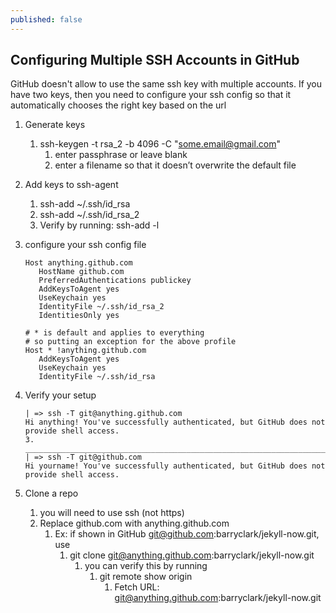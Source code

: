 ```yaml
---
published: false
---
```

## Configuring Multiple SSH Accounts in GitHub

GitHub doesn't allow to use the same ssh key with multiple accounts. If you have two keys, then you need to configure your ssh config so that it automatically chooses the right key based on the url
1. Generate keys
    1. ssh-keygen -t rsa_2 -b 4096 -C "some.email@gmail.com"
        1. enter passphrase or leave blank
        2. enter a filename so that it doesn’t overwrite the default file
2. Add keys to ssh-agent
    1. ssh-add ~/.ssh/id_rsa
    2. ssh-add ~/.ssh/id_rsa_2
    3. Verify by running: ssh-add -l

3. configure your ssh config file
    ```
    Host anything.github.com
       HostName github.com
       PreferredAuthentications publickey
       AddKeysToAgent yes
       UseKeychain yes
       IdentityFile ~/.ssh/id_rsa_2
       IdentitiesOnly yes

    # * is default and applies to everything
    # so putting an exception for the above profile
    Host * !anything.github.com
       AddKeysToAgent yes
       UseKeychain yes
       IdentityFile ~/.ssh/id_rsa
    ```   
4. Verify your setup
	```
    | => ssh -T git@anything.github.com 
    Hi anything! You've successfully authenticated, but GitHub does not provide shell access.
    3. ________________________________________________________________________________
    | => ssh -T git@github.com 
    Hi yourname! You've successfully authenticated, but GitHub does not provide shell access.
    ```
5. Clone a repo
    1. you will need to use ssh (not https)
    2. Replace github.com with anything.github.com
        1. Ex: if shown in GitHub git@github.com:barryclark/jekyll-now.git, use
            1. git clone git@anything.github.com:barryclark/jekyll-now.git
                1. you can verify this by running
                    1. git remote show origin
                        1. Fetch URL: git@anything.github.com:barryclark/jekyll-now.git
